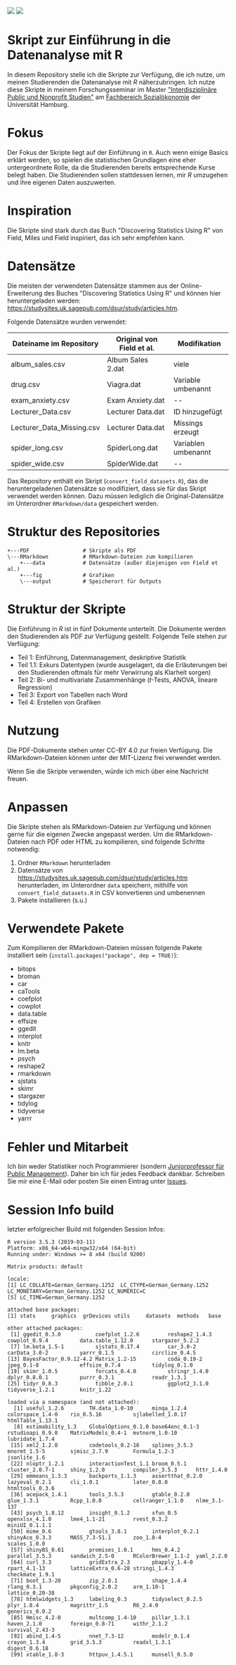 ![](https://img.shields.io/github/license/DominikVogel/r-teaching-script.svg) ![](https://img.shields.io/github/release/DominikVogel/r-teaching-script.svg)

# Skript zur Einführung in die Datenanalyse mit R

In diesem Repository stelle ich die Skripte zur Verfügung, die ich nutze, um meinen Studierenden die Datenanalyse mit *R* näherzubringen. Ich nutze diese Skripte in meinem Forschungsseminar im Master ["Interdisziplinäre Public und Nonprofit Studien"](https://www.wiso.uni-hamburg.de/studienbuero-sozialoekonomie/studiengaenge/msc-puno.html) am [Fachbereich Sozialökonomie](https://www.wiso.uni-hamburg.de/fachbereich-sozoek.html) der Universität Hamburg.

# Fokus

Der Fokus der Skripte liegt auf der Einführung in ``R``. Auch wenn einige Basics erklärt werden, so spielen die statistischen Grundlagen eine eher untergeordnete Rolle, da die Studierenden bereits entsprechende Kurse belegt haben. Die Studierenden sollen stattdessen lernen, mir *R* umzugehen und ihre eigenen Daten auszuwerten.

# Inspiration

Die Skripte sind stark durch das Buch "Discovering Statistics Using R" von Field, Miles und Field inspiriert, das ich sehr empfehlen kann. 

# Datensätze

Die meisten der verwendeten Datensätze stammen aus der Online-Erweiterung des Buches "Discovering Statistics Using R" und können hier heruntergeladen werden: https://studysites.uk.sagepub.com/dsur/study/articles.htm.

Folgende Datensätze wurden verwendet:

| Dateiname im Repository   | Original von Field et al. | Modifikation        |
|---------------------------|---------------------------|---------------------|
| album_sales.csv           | Album Sales 2.dat         | viele               |
| drug.csv                  | Viagra.dat                | Variable umbenannt  |
| exam_anxiety.csv          | Exam Anxiety.dat          |  --                 |
| Lecturer_Data.csv         | Lecturer Data.dat         | ID hinzugefügt      |
| Lecturer_Data_Missing.csv | Lecturer Data.dat         | Missings erzeugt    |
| spider_long.csv           | SpiderLong.dat            | Variablen umbenannt |
| spider_wide.csv           | SpiderWide.dat            | --                  |

Das Repository enthält ein Skript (``convert_field_datasets.R``), das die heruntergeladenen Datensätze so modifiziert, dass sie für das Skript verwendet werden können. Dazu müssen lediglich die Original-Datensätze im Unterordner ``RMarkdown/data`` gespeichert werden.

# Struktur des Repositories

    +---PDF                 # Skripte als PDF
    \---RMarkdown           # RMarkdown-Dateien zum kompilieren
        +---data            # Datensätze (außer diejenigen von Field et al.)
        +---fig             # Grafiken
        \---output          # Speicherort für Outputs

# Struktur der Skripte

Die Einführung in *R* ist in fünf Dokumente unterteilt. Die Dokumente werden den Studierenden als PDF zur Verfügung gestellt. Folgende Teile stehen zur Verfügung:

* Teil 1: Einführung, Datenmanagement, deskriptive Statistik
* Teil 1.1: Exkurs Datentypen (wurde ausgelagert, da die Erläuterungen bei den Studierenden oftmals für mehr Verwirrung als Klarheit sorgen)
* Teil 2: Bi- und multivariate Zusammenhänge (*t*-Tests, ANOVA, lineare Regression)
* Teil 3: Export von Tabellen nach Word
* Teil 4: Erstellen von Grafiken

# Nutzung

Die PDF-Dokumente stehen unter CC-BY 4.0 zur freien Verfügung. Die RMarkdown-Dateien können unter der MIT-Lizenz frei verwendet werden.

Wenn Sie die Skripte verwenden, würde ich mich über eine Nachricht freuen.

# Anpassen

Die Skripte stehen als RMarkdown-Dateien zur Verfügung und können gerne für die eigenen Zwecke angepasst werden. Um die RMarkdown-Dateien nach PDF oder HTML zu kompilieren, sind folgende Schritte notwendig:

1. Ordner ``RMarkdown`` herunterladen
2. Datensätze von https://studysites.uk.sagepub.com/dsur/study/articles.htm herunterladen, im Unterordner ``data`` speichern, mithilfe von ``convert_field_datasets.R`` in CSV konvertieren und umbenennen
3. Pakete installieren (s.u.)

# Verwendete Pakete

Zum Kompilieren der RMarkdown-Dateien müssen folgende Pakete installiert sein (``install.packages("package", dep = TRUE)``): 

* bitops
* broman
* car
* caTools
* coefplot
* cowplot
* data.table
* effsize
* ggedit
* interplot
* knitr
* lm.beta
* psych
* reshape2
* rmarkdown
* sjstats
* skimr
* stargazer
* tidylog
* tidyverse
* yarrr

# Fehler und Mitarbeit

Ich bin weder Statistiker noch Programmierer (sondern [Juniorprofessor für Public Management](https://vogel-online.info)). Daher bin ich für jedes Feedback dankbar. Schreiben Sie mir eine E-Mail oder posten Sie einen Eintrag unter [Issues](https://github.com/DominikVogel/r-teaching-script/issues).

# Session Info build

letzter erfolgreicher Build mit folgenden Session Infos:

    R version 3.5.3 (2019-03-11)
    Platform: x86_64-w64-mingw32/x64 (64-bit)
    Running under: Windows >= 8 x64 (build 9200)

    Matrix products: default

    locale:
    [1] LC_COLLATE=German_Germany.1252  LC_CTYPE=German_Germany.1252    LC_MONETARY=German_Germany.1252 LC_NUMERIC=C                   
    [5] LC_TIME=German_Germany.1252    

    attached base packages:
    [1] stats     graphics  grDevices utils     datasets  methods   base     

    other attached packages:
     [1] ggedit_0.3.0           coefplot_1.2.6         reshape2_1.4.3         cowplot_0.9.4          data.table_1.12.0      stargazer_5.2.2       
     [7] lm.beta_1.5-1          sjstats_0.17.4         car_3.0-2              carData_3.0-2          yarrr_0.1.5            circlize_0.4.5        
    [13] BayesFactor_0.9.12-4.2 Matrix_1.2-15          coda_0.19-2            jpeg_0.1-8             effsize_0.7.4          tidylog_0.1.0         
    [19] skimr_1.0.5            forcats_0.4.0          stringr_1.4.0          dplyr_0.8.0.1          purrr_0.3.1            readr_1.3.1           
    [25] tidyr_0.8.3            tibble_2.0.1           ggplot2_3.1.0          tidyverse_1.2.1        knitr_1.22            

    loaded via a namespace (and not attached):
      [1] useful_1.2.6        TH.data_1.0-10      minqa_1.2.4         colorspace_1.4-0    rio_0.5.16          sjlabelled_1.0.17   htmlTable_1.13.1   
      [8] estimability_1.3    GlobalOptions_0.1.0 base64enc_0.1-3     rstudioapi_0.9.0    MatrixModels_0.4-1  mvtnorm_1.0-10      lubridate_1.7.4    
     [15] xml2_1.2.0          codetools_0.2-16    splines_3.5.3       mnormt_1.5-5        sjmisc_2.7.9        Formula_1.2-3       jsonlite_1.6       
     [22] nloptr_1.2.1        interactionTest_1.1 broom_0.5.1         cluster_2.0.7-1     shiny_1.2.0         compiler_3.5.3      httr_1.4.0         
     [29] emmeans_1.3.3       backports_1.1.3     assertthat_0.2.0    lazyeval_0.2.1      cli_1.0.1           later_0.8.0         htmltools_0.3.6    
     [36] acepack_1.4.1       tools_3.5.3         gtable_0.2.0        glue_1.3.1          Rcpp_1.0.0          cellranger_1.1.0    nlme_3.1-137       
     [43] psych_1.8.12        insight_0.1.2       xfun_0.5            openxlsx_4.1.0      lme4_1.1-21         rvest_0.3.2         miniUI_0.1.1.1     
     [50] mime_0.6            gtools_3.8.1        interplot_0.2.1     shinyAce_0.3.3      MASS_7.3-51.1       zoo_1.8-4           scales_1.0.0       
     [57] shinyBS_0.61        promises_1.0.1      hms_0.4.2           parallel_3.5.3      sandwich_2.5-0      RColorBrewer_1.1-2  yaml_2.2.0         
     [64] curl_3.3            gridExtra_2.3       pbapply_1.4-0       rpart_4.1-13        latticeExtra_0.6-28 stringi_1.4.3       checkmate_1.9.1    
     [71] boot_1.3-20         zip_2.0.1           shape_1.4.4         rlang_0.3.1         pkgconfig_2.0.2     arm_1.10-1          lattice_0.20-38    
     [78] htmlwidgets_1.3     labeling_0.3        tidyselect_0.2.5    plyr_1.8.4          magrittr_1.5        R6_2.4.0            generics_0.0.2     
     [85] Hmisc_4.2-0         multcomp_1.4-10     pillar_1.3.1        haven_2.1.0         foreign_0.8-71      withr_2.1.2         survival_2.43-3    
     [92] abind_1.4-5         nnet_7.3-12         modelr_0.1.4        crayon_1.3.4        grid_3.5.3          readxl_1.3.1        digest_0.6.18      
     [99] xtable_1.8-3        httpuv_1.4.5.1      munsell_0.5.0    

